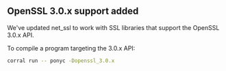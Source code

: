 ## OpenSSL 3.0.x support added

We've updated net_ssl to work with SSL libraries that support the OpenSSL 3.0.x API.

To compile a program targeting the 3.0.x API:

```bash
corral run -- ponyc -Dopenssl_3.0.x
```

